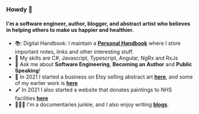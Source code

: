 ### Howdy 👋

#### I'm a software engineer, author, blogger, and abstract artist who believes in helping others to make us happier and healthier.

- 📚: Digital Handbook: I maintain a [**Personal Handbook**](https://github.com/georgemarklow/georgemarklow/blob/main/SUMMARY.md) where I store important notes, links and other interesting stuff. 
- 🌱 My skills are C#, Javascript, Typescript, Angular, NgRx and RxJs
- 💬 Ask me about **Software Engineering**, **Becoming an Author** and **Public Speaking**! 
- 🎨 In 2021 I started a business on Etsy selling abstract art [**here**](https://www.porgiepuddingandpie.com/gallery), and some of my earlier work is [**here**](https://github.com/georgemarklow/georgemarklow/blob/main/painting.md)
- 🖌️ In 2021 I also started a website that donates paintings to NHS facilities [**here**](https://www.creativityforpublicgood.co.uk/)
- 🧘🏻‍♂️ I'm a documentaries junkie, and I also enjoy writing [**blogs**](https://marklowg.medium.com/).
